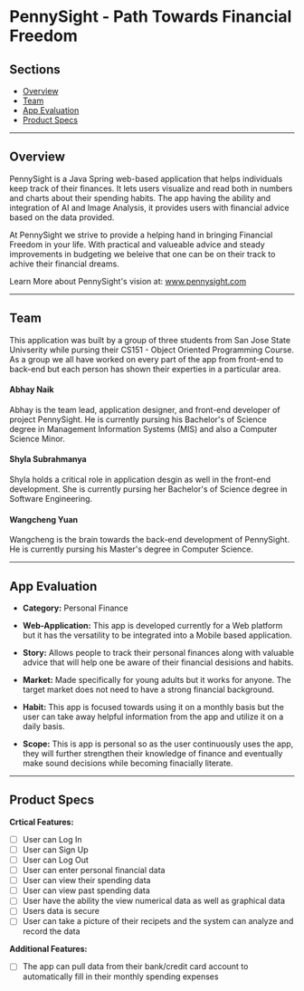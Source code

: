 # PennySight - Path Towards Financial Freedom

## Sections
- [Overview](#overview)
- [Team](#team)
- [App Evaluation](#app-evaluation)
- [Product Specs](#product-specs)

---

## Overview
PennySight is a Java Spring web-based application that helps individuals keep track of their finances. It lets users visualize and read both in numbers and charts about their spending habits. The app having the ability and integration of AI and Image Analysis, it provides users with financial advice based on the data provided. 

At PennySight we strive to provide a helping hand in bringing Financial Freedom in your life. With practical and valueable advice and steady improvements in budgeting we beleive that one can be on their track to achive their financial dreams.

Learn More about PennySight's vision at: www.pennysight.com

--- 

## Team
This application was built by a group of three students from San Jose State Univserity while pursing their CS151 - Object Oriented Programming Course. As a group we all have worked on every part of the app from front-end to back-end but each person has shown their experties in a particular area. 

#### Abhay Naik
Abhay is the team lead, application designer, and front-end developer of project PennySight. He is currently pursing his Bachelor's of Science degree in Management Information Systems (MIS) and also a Computer Science Minor.
#### Shyla Subrahmanya 
Shyla holds a critical role in application desgin as well in the front-end development. She is currently pursing her Bachelor's of Science degree in Software Engineering. 
#### Wangcheng Yuan
Wangcheng is the brain towards the back-end development of PennySight. He is currently pursing his Master's degree in Computer Science. 

---

##
## App Evaluation

- **Category:** Personal Finance

- **Web-Application:** This app is developed currently for a Web platform but it has the versatility to be integrated into a Mobile based application.

- **Story:** Allows people to track their personal finances along with valuable advice that will help one be aware of their financial desisions and habits.

- **Market:** Made specifically for young adults but it works for anyone. The target market does not need to have a strong financial background.

- **Habit:** This app is focused towards using it on a monthly basis but the user can take away helpful information from the app and utilize it on a daily basis.

- **Scope:** This is app is personal so as the user continuously uses the app, they will further strengthen their knowledge of finance and eventually make sound decisions while becoming finacially literate.

---

## Product Specs

**Crtical Features:**
* [ ] User can Log In
* [ ] User can Sign Up
* [ ] User can Log Out
* [ ] User can enter personal financial data
* [ ] User can view their spending data
* [ ] User can view past spending data
* [ ] User have the ability the view numerical data as well as graphical data
* [ ] Users data is secure
* [ ] User can take a picture of their recipets and the system can analyze and record the data

**Additional Features:**
* [ ] The app can pull data from their bank/credit card account to automatically fill in their monthly spending expenses
